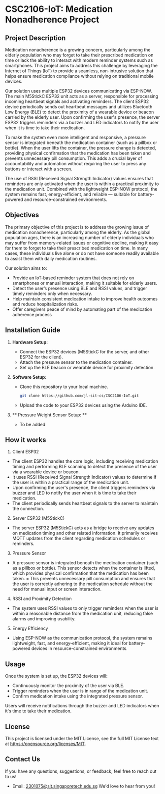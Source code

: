 # CSC2106-IoT: Medication Nonadherence Project
## Project Description
Medication nonadherence is a growing concern, particularly among the elderly population who may forget to take their prescribed medication on time or lack the ability to interact with modern reminder systems such as smartphones. This project aims to address this challenge by leveraging the Internet of Things (IoT) to provide a seamless, non-intrusive solution that helps ensure medication compliance without relying on traditional mobile devices.

Our solution uses multiple ESP32 devices communicating via ESP-NOW. The main M5StickC ESP32 unit acts as a server, responsible for processing incoming heartbeat signals and activating reminders. The client ESP32 device periodically sends out heartbeat messages and utilizes Bluetooth Low Energy (BLE) to detect the proximity of a wearable device or beacon carried by the elderly user. Upon confirming the user's presence, the server ESP32 triggers reminders via a buzzer and LED indicators to notify the user when it is time to take their medication.

To make the system even more intelligent and responsive, a pressure sensor is integrated beneath the medication container (such as a pillbox or bottle). When the user lifts the container, the pressure change is detected, providing physical confirmation that the medication has been taken and prevents unnecessary pill consumption. This adds a crucial layer of accountability and automation without requiring the user to press any buttons or interact with a screen.

The use of RSSI (Received Signal Strength Indicator) values ensures that reminders are only activated when the user is within a practical proximity to the medication unit. Combined with the lightweight ESP-NOW protocol, the system remains fast, energy-efficient, and reliable — suitable for battery-powered and resource-constrained environments.

## Objectives
The primary objective of this project is to address the growing issue of medication nonadherence, particularly among the elderly. As the global population ages, there is an increasing number of elderly individuals who may suffer from memory-related issues or cognitive decline, making it easy for them to forget to take their prescribed medication on time. In many cases, these individuals live alone or do not have someone readily available to assist them with daily medication routines.

Our solution aims to:
- Provide an IoT-based reminder system that does not rely on smartphones or manual interaction, making it suitable for elderly users.
- Detect the user’s presence using BLE and RSSI values, and trigger timely reminders only when necessary.
- Help maintain consistent medication intake to improve health outcomes and reduce hospitalization risks.
- Offer caregivers peace of mind by automating part of the medication adherence process

## Installation Guide 

1. **Hardware Setup:**
   - Connect the ESP32 devices (M5StickC for the server, and other ESP32 for the client).
   - Attach the pressure sensor to the medication container.
   - Set up the BLE beacon or wearable device for proximity detection.

2. **Software Setup:**
   - Clone this repository to your local machine.
     ```bash
     git clone https://github.com/jl-sit-cs/CSC2106-IoT.git
     ```
   - Upload the code to your ESP32 devices using the Arduino IDE.
3. ** Pressure Weight Sensor Setup: **
    - To be added 



## How it works
1. Client ESP32

- The client ESP32 handles the core logic, including receiving medication timing and performing BLE scanning to detect the presence of the user via a wearable device or beacon.
- It uses RSSI (Received Signal Strength Indicator) values to determine if the user is within a practical range of the medication unit.
- Upon confirming the user's presence, the client triggers reminders via buzzer and LED to notify the user when it is time to take their medication.
- The client periodically sends heartbeat signals to the server to maintain the connection.

2. Server ESP32 (M5StickC)

- The server ESP32 (M5StickC) acts as a bridge to receive any updates on medication timing and other related information. It primarily receives MQTT updates from the client regarding medication schedules or reminders.

3. Pressure Sensor

- A pressure sensor is integrated beneath the medication container (such as a pillbox or bottle). This sensor detects when the container is lifted, which provides physical confirmation that the medication has been taken.
= This prevents unnecessary pill consumption and ensures that the user is correctly adhering to the medication schedule without the need for manual input or screen interaction.

4. RSSI and Proximity Detection

- The system uses RSSI values to only trigger reminders when the user is within a reasonable distance from the medication unit, reducing false alarms and improving usability.

5. Energy Efficiency

- Using ESP-NOW as the communication protocol, the system remains lightweight, fast, and energy-efficient, making it ideal for battery-powered devices in resource-constrained environments.

## Usage

Once the system is set up, the ESP32 devices will:
- Continuously monitor the proximity of the user via BLE.
- Trigger reminders when the user is in range of the medication unit.
- Confirm medication intake using the integrated pressure sensor.

Users will receive notifications through the buzzer and LED indicators when it's time to take their medication.

## License 
This project is licensed under the MIT License, see the full MIT License text at https://opensource.org/licenses/MIT.

## Contact Us 
If you have any questions, suggestions, or feedback, feel free to reach out to us!
- Email: 2301075@sit.singaporetech.edu.sg
We'd love to hear from you!



